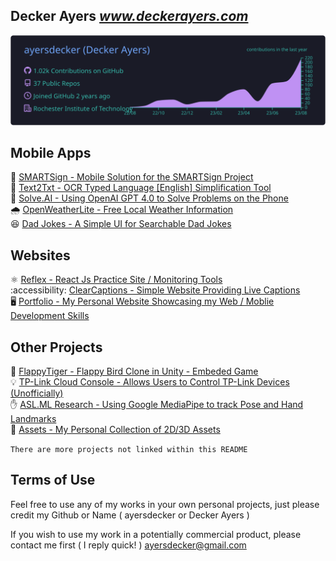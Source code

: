 ## Decker Ayers  <em>www.deckerayers.com</em>

<img src="https://github.com/ayersdecker/ProfileCard/blob/master/profile-summary-card-output/tokyonight/0-profile-details.svg" alt="Decker Ayer's Stats">





## Mobile Apps

🤙  [SMARTSign - Mobile Solution for the SMARTSign Project](https://github.com/ayersdecker/SMARTSign-App)<br>
📖  [Text2Txt - OCR Typed Language [English] Simplification Tool](https://github.com/ayersdecker/Text2Txt-App)<br>
🧠  [Solve.AI - Using OpenAI GPT 4.0 to Solve Problems on the Phone](https://github.com/ayersdecker/Solve.AI-App)<br>
🌧️  [OpenWeatherLite - Free Local Weather Information](https://github.com/ayersdecker/OpenWeatherLite-App)<br>
😆  [Dad Jokes - A Simple UI for Searchable Dad Jokes](https://github.com/ayersdecker/DadJokes-App)<br>

## Websites 

⚛️ [Reflex - React Js Practice Site / Monitoring Tools](https://github.com/ayersdecker/Reflex-Site/)<br>
:accessibility:  [ClearCaptions - Simple Website Providing Live Captions](https://github.com/ayersdecker/ClearCaptions-Site)<br>
🖥️ [Portfolio - My Personal Website Showcasing my Web / Moblie Development Skills](https://github.com/ayersdecker/Portfolio-Site)<br>

## Other Projects

🐯 [FlappyTiger - Flappy Bird Clone in Unity - Embeded Game](https://github.com/ayersdecker/FlappyTiger-Embed)<br>
💡 [TP-Link Cloud Console - Allows Users to Control TP-Link Devices (Unofficially)](https://github.com/ayersdecker/TPLinkControl-Console)<br>
✋ [ASL.ML Research - Using Google MediaPipe to track Pose and Hand Landmarks](https://github.com/ayersdecker/ASLML-Python)<br>
🎨 [Assets - My Personal Collection of 2D/3D Assets](https://github.com/ayersdecker/Assets)<br>

``` There are more projects not linked within this README ```

## Terms of Use

Feel free to use any of my works in your own personal projects, just please credit my Github or Name ( ayersdecker or Decker Ayers )

If you wish to use my work in a potentially commercial product, please contact me first ( I reply quick! ) ayersdecker@gmail.com 

